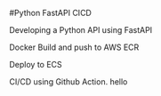 #Python FastAPI CICD

Developing a Python API using FastAPI

Docker Build and push to AWS ECR

Deploy to ECS

CI/CD using Github Action.
hello

